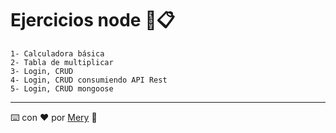 # Ejercicios node 📎📋

```
1- Calculadora básica
2- Tabla de multiplicar 
3- Login, CRUD
4- Login, CRUD consumiendo API Rest
5- Login, CRUD mongoose
```
---
⌨️ con ❤️ por [Mery](https://github.com/meryjv00) 🥰  
